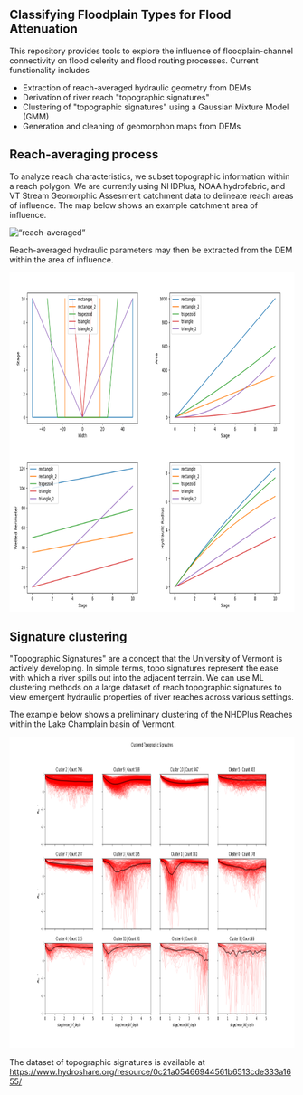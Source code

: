 ## Classifying Floodplain Types for Flood Attenuation

This repository provides tools to explore the influence of floodplain-channel connectivity on flood celerity and flood routing processes.  Current functionality includes
* Extraction of reach-averaged hydraulic geometry from DEMs
* Derivation of river reach "topographic signatures"
* Clustering of "topographic signatures" using a Gaussian Mixture Model (GMM)
* Generation and cleaning of geomorphon maps from DEMs

## Reach-averaging process

To analyze reach characteristics, we subset topographic information within a reach polygon.  We are currently using NHDPlus, NOAA hydrofabric, and VT Stream Geomorphic Assesment catchment data to delineate reach areas of influence.  The map below shows an example catchment area of influence.

<img src="images/2001503_satelite.png" alt= “reach-averaged” width="1000" height="900">

Reach-averaged hydraulic parameters may then be extracted from the DEM within the area of influence.

<img src="images/hydraulic_geometry.png" alt= "hydraulic-geometry" width="800" height="600">

## Signature clustering

"Topographic Signatures" are a concept that the University of Vermont is actively developing.  In simple terms, topo signatures represent the ease with which a river spills out into the adjacent terrain.  We can use ML clustering methods on a large dataset of reach topographic signatures to view emergent hydraulic properties of river reaches across various settings.

The example below shows a preliminary clustering of the NHDPlus Reaches within the Lake Champlain basin of Vermont.

<img src="images/feature_based_means.png" alt= "signature_clusters" width="1000" height="550">


The dataset of topographic signatures is available at https://www.hydroshare.org/resource/0c21a05466944561b6513cde333a1655/

